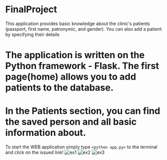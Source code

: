 # FinalProject
This application provides basic knowledge about the clinic's patients (passport, first name, patronymic, and gender). You can also add a patient by specifying their details
# The application is written on the Python framework - Flask. The first page(home) allows you to add patients to the database. 
# In the Patients section, you can find the saved person and all basic information about.

To start the WEB application simply type `<python app.py>` to the terminal and click on the issued link!
![ex1](https://user-images.githubusercontent.com/63999845/117499715-6d18cc00-af9d-11eb-9c0b-7d48b85ad943.png)
![ex2](https://user-images.githubusercontent.com/63999845/117499747-76099d80-af9d-11eb-8bf9-d7b013770356.png)
![ex3](https://user-images.githubusercontent.com/63999845/117499752-76a23400-af9d-11eb-927e-eff87324e15f.png)
